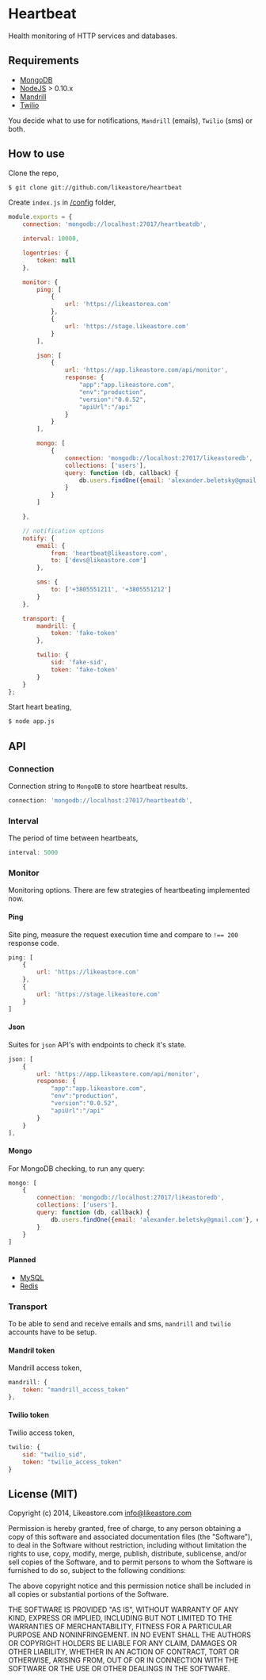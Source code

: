 # Heartbeat

Health monitoring of HTTP services and databases.

## Requirements

* [MongoDB](http://mongodb.org)
* [NodeJS](http://nodejs.org) > 0.10.x
* [Mandrill](https://mandrillapp.com)
* [Twilio](https://www.twilio.com/) 

You decide what to use for notifications, `Mandrill` (emails), `Twilio` (sms) or both. 

## How to use

Clone the repo,

```bash
$ git clone git://github.com/likeastore/heartbeat
```

Create `index.js` in [/config](/config) folder,

```js
module.exports = {
	connection: 'mongodb://localhost:27017/heartbeatdb',

	interval: 10000,

	logentries: {
		token: null
	},

	monitor: {
		ping: [
			{
				url: 'https://likeastorea.com'
			},
			{
				url: 'https://stage.likeastore.com'
			}
		],

		json: [
			{
				url: 'https://app.likeastore.com/api/monitor',
				response: {
					"app":"app.likeastore.com",
					"env":"production",
					"version":"0.0.52",
					"apiUrl":"/api"
				}
			}
		],

		mongo: [
			{
				connection: 'mongodb://localhost:27017/likeastoredb',
				collections: ['users'],
				query: function (db, callback) {
					db.users.findOne({email: 'alexander.beletsky@gmail.com'}, callback);
				}
			}
		]

	},

	// notification options
	notify: {
		email: {
			from: 'heartbeat@likeastore.com',
			to: ['devs@likeastore.com']
		},

		sms: {
			to: ['+3805551211', '+3805551212']
		}
	},

	transport: {
		mandrill: {
			token: 'fake-token'
		},

		twilio: {
			sid: 'fake-sid',
			token: 'fake-token'
		}
	}
};
```

Start heart beating,

```bash
$ node app.js
```

## API

### Connection

Connection string to `MongoDB` to store heartbeat results.

```js
connection: 'mongodb://localhost:27017/heartbeatdb',
```

### Interval

The period of time between heartbeats,

```js
interval: 5000
````

### Monitor

Monitoring options. There are few strategies of heartbeating implemented now.

#### Ping

Site ping, measure the request execution time and compare to `!== 200` response code.

```js
ping: [
	{
		url: 'https://likeastore.com'
	},
	{
		url: 'https://stage.likeastore.com'
	}
]
```

#### Json

Suites for `json` API's with endpoints to check it's state.

```js
json: [
	{
		url: 'https://app.likeastore.com/api/monitor',
		response: {
			"app":"app.likeastore.com",
			"env":"production",
			"version":"0.0.52",
			"apiUrl":"/api"
		}
	}
],
```

#### Mongo

For MongoDB checking, to run any query:

```js
mongo: [
	{
		connection: 'mongodb://localhost:27017/likeastoredb',
		collections: ['users'],
		query: function (db, callback) {
			db.users.findOne({email: 'alexander.beletsky@gmail.com'}, callback);
		}
	}
]
```

#### Planned

* [MySQL]()
* [Redis]()

### Transport

To be able to send and receive emails and sms, `mandrill` and `twilio` accounts have to be setup.

#### Mandril token

Mandrill access token,

```js
mandrill: {
	token: "mandrill_access_token"
},
```

#### Twilio token 

Twilio access token,

```js
twilio: {
	sid: "twilio_sid",
	token: "twilio_access_token"
}
```

## License (MIT)

Copyright (c) 2014, Likeastore.com info@likeastore.com

Permission is hereby granted, free of charge, to any person obtaining a copy of this software and associated documentation files (the "Software"), to deal in the Software without restriction, including without limitation the rights to use, copy, modify, merge, publish, distribute, sublicense, and/or sell copies of the Software, and to permit persons to whom the Software is furnished to do so, subject to the following conditions:

The above copyright notice and this permission notice shall be included in all copies or substantial portions of the Software.

THE SOFTWARE IS PROVIDED "AS IS", WITHOUT WARRANTY OF ANY KIND, EXPRESS OR IMPLIED, INCLUDING BUT NOT LIMITED TO THE WARRANTIES OF MERCHANTABILITY, FITNESS FOR A PARTICULAR PURPOSE AND NONINFRINGEMENT. IN NO EVENT SHALL THE AUTHORS OR COPYRIGHT HOLDERS BE LIABLE FOR ANY CLAIM, DAMAGES OR OTHER LIABILITY, WHETHER IN AN ACTION OF CONTRACT, TORT OR OTHERWISE, ARISING FROM, OUT OF OR IN CONNECTION WITH THE SOFTWARE OR THE USE OR OTHER DEALINGS IN THE SOFTWARE.
